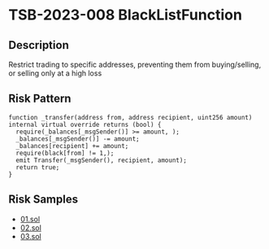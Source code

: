 
# TSB-2023-008 BlackListFunction
## Description

Restrict trading to specific addresses, preventing them from buying/selling, or selling only at a high loss

## Risk Pattern

```solidity
function _transfer(address from, address recipient, uint256 amount) internal virtual override returns (bool) {
  require(_balances[_msgSender()] >= amount, );
  _balances[_msgSender()] -= amount;
  _balances[recipient] += amount;
  require(black[from] != 1,);
  emit Transfer(_msgSender(), recipient, amount);
  return true;
}
```

## Risk Samples
 
- [01.sol](https://github.com/cryptousersecurity/token-security-benchmark/blob/main/src/TSB-2023-008/samples/01.sol) 
- [02.sol](https://github.com/cryptousersecurity/token-security-benchmark/blob/main/src/TSB-2023-008/samples/02.sol) 
- [03.sol](https://github.com/cryptousersecurity/token-security-benchmark/blob/main/src/TSB-2023-008/samples/03.sol)
